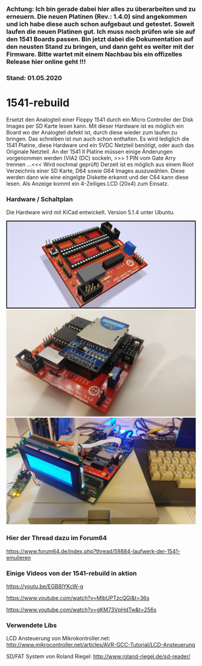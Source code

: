 ### Achtung: Ich bin gerade dabei hier alles zu überarbeiten und zu erneuern. Die neuen Platinen (Rev.: 1.4.0) sind angekommen und ich habe diese auch schon aufgebaut und getestet. Soweit laufen die neuen Platinen gut. Ich muss noch prüfen wie sie auf den 1541 Boards passen. Bin jetzt dabei die Dokumentation auf den neusten Stand zu bringen, und dann geht es weiter mit der Firmware. Bitte wartet mit einem Nachbau bis ein offizelles Release hier online geht !!!
### Stand: 01.05.2020

# 1541-rebuild
Ersetzt den Analogteil einer Floppy 1541 durch ein Micro Controller der Disk Images per SD Karte lesen kann. Mit dieser Hardware ist es möglich ein Board wo der Analogteil defekt ist, durch diese wieder zum laufen zu bringen. Das schreiben ist nun auch schon enthalten. Es wird lediglich die 1541 Platine, diese Hardware und ein 5VDC Netzteil benötigt, oder auch das Originale Netzteil. An der 1541 II Platine müssen einige Änderungen vorgenommen werden (VIA2 (DC) sockeln, >>> 1 PIN vom Gate Arry trennen ...<<< Wird nochmal geprüft) Derzeit ist es möglich aus einem Root Verzeichnis einer SD Karte, D64 sowie G64 Images auszuwählen. Diese werden dann wie eine eingelgte Diskette erkannt und der C64 kann diese lesen. Als Anzeige kommt ein 4-Zeiliges LCD (20x4) zum Einsatz.

### Hardware / Schaltplan
Die Hardware wird mit KiCad entwickelt. Version 5.1.4 unter Ubuntu.


![image1](/doc/fotos/1541-rebuild_raytraced.png)
![image2](/doc/fotos/platine_rev_1.4.0/IMG_20200430_231529.jpg)
![image3](/doc/fotos/platine_rev_1.4.0/IMG_20200430_232355.jpg) 

### Hier der Thread dazu im Forum64
https://www.forum64.de/index.php?thread/59884-laufwerk-der-1541-emulieren

### Einige Videos von der 1541-rebuild in aktion
https://youtu.be/EGB8lYKcW-g

https://www.youtube.com/watch?v=MlbUPTzcQGI&t=36s

https://www.youtube.com/watch?v=gKM73VpHdTw&t=256s

### Verwendete Libs
LCD Ansteuerung von Mikrokontroller.net: http://www.mikrocontroller.net/articles/AVR-GCC-Tutorial/LCD-Ansteuerung

SD/FAT System von Roland Riegel: http://www.roland-riegel.de/sd-reader/
